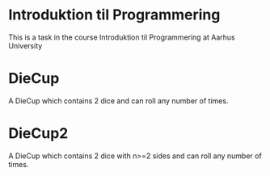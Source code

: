 # Introduktion til Programmering
This is a task in the course Introduktion til Programmering at Aarhus University

# DieCup
A DieCup which contains 2 dice and can roll any number of times.


# DieCup2
A DieCup which contains 2 dice with n>=2 sides and can roll any number of times.

